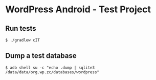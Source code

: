 # WordPress Android - Test Project #

## Run tests ##

    $ ./gradlew cIT

## Dump a test database ##

    $ adb shell su -c "echo .dump | sqlite3 /data/data/org.wp.zc/databases/wordpress"
